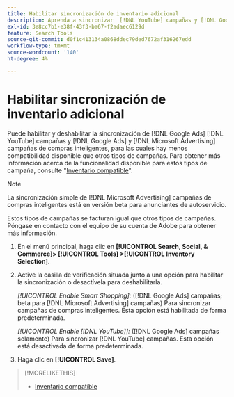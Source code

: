 ```yaml
---
title: Habilitar sincronización de inventario adicional
description: Aprenda a sincronizar  [!DNL YouTube] campañas y [!DNL Google Ads] y [!DNL Microsoft Advertising] campañas de compras inteligentes.
exl-id: 3e8cc7b1-e38f-43f3-ba67-f2adaec6129d
feature: Search Tools
source-git-commit: d0f1c413134a0868ddec79ded7672af316267edd
workflow-type: tm+mt
source-wordcount: '140'
ht-degree: 4%

---
```


# Habilitar sincronización de inventario adicional

Puede habilitar y deshabilitar la sincronización de [!DNL Google Ads] [!DNL YouTube] campañas y [!DNL Google Ads] y [!DNL Microsoft Advertising] campañas de compras inteligentes, para las cuales hay menos compatibilidad disponible que otros tipos de campañas. Para obtener más información acerca de la funcionalidad disponible para estos tipos de campaña, consulte &quot;[Inventario compatible](/help/search-social-commerce/introduction/supported-inventory.md)&quot;.

>[!NOTE]
>
>La sincronización simple de [!DNL Microsoft Advertising] campañas de compras inteligentes está en versión beta para anunciantes de autoservicio.

Estos tipos de campañas se facturan igual que otros tipos de campañas. Póngase en contacto con el equipo de su cuenta de Adobe para obtener más información.

1. En el menú principal, haga clic en **[!UICONTROL Search, Social, & Commerce]> [!UICONTROL Tools] >[!UICONTROL Inventory Selection]**.

1. Active la casilla de verificación situada junto a una opción para habilitar la sincronización o desactívela para deshabilitarla.

   *[!UICONTROL Enable Smart Shopping]:* ([!DNL Google Ads] campañas; beta para [!DNL Microsoft Advertising] campañas) Para sincronizar campañas de compras inteligentes. Esta opción está habilitada de forma predeterminada.

   *[!UICONTROL Enable [!DNL YouTube]]:* ([!DNL Google Ads] campañas solamente) Para sincronizar [!DNL YouTube] campañas. Esta opción está desactivada de forma predeterminada.

1. Haga clic en **[!UICONTROL Save]**.

>[!MORELIKETHIS]
>
>* [Inventario compatible](/help/search-social-commerce/introduction/supported-inventory.md)
